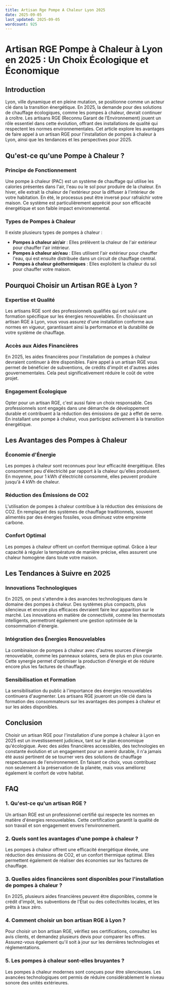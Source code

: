 ```yaml
---
title: Artisan Rge Pompe A Chaleur Lyon 2025
date: 2025-09-05
last_updated: 2025-09-05
wordcount: 925
---
```


# Artisan RGE Pompe à Chaleur à Lyon en 2025 : Un Choix Écologique et Économique

## Introduction

Lyon, ville dynamique et en pleine mutation, se positionne comme un acteur clé dans la transition énergétique. En 2025, la demande pour des solutions de chauffage écologiques, comme les pompes à chaleur, devrait continuer à croître. Les artisans RGE (Reconnu Garant de l’Environnement) jouent un rôle essentiel dans cette évolution, offrant des installations de qualité qui respectent les normes environnementales. Cet article explore les avantages de faire appel à un artisan RGE pour l'installation de pompes à chaleur à Lyon, ainsi que les tendances et les perspectives pour 2025.

## Qu'est-ce qu'une Pompe à Chaleur ?

### Principe de Fonctionnement

Une pompe à chaleur (PAC) est un système de chauffage qui utilise les calories présentes dans l'air, l'eau ou le sol pour produire de la chaleur. En hiver, elle extrait la chaleur de l'extérieur pour la diffuser à l'intérieur de votre habitation. En été, le processus peut être inversé pour rafraîchir votre maison. Ce système est particulièrement apprécié pour son efficacité énergétique et son faible impact environnemental.

### Types de Pompes à Chaleur

Il existe plusieurs types de pompes à chaleur :

- **Pompes à chaleur air/air** : Elles prélèvent la chaleur de l'air extérieur pour chauffer l'air intérieur.
- **Pompes à chaleur air/eau** : Elles utilisent l'air extérieur pour chauffer l'eau, qui est ensuite distribuée dans un circuit de chauffage central.
- **Pompes à chaleur géothermiques** : Elles exploitent la chaleur du sol pour chauffer votre maison.

## Pourquoi Choisir un Artisan RGE à Lyon ?

### Expertise et Qualité

Les artisans RGE sont des professionnels qualifiés qui ont suivi une formation spécifique sur les énergies renouvelables. En choisissant un artisan RGE à Lyon, vous vous assurez d'une installation conforme aux normes en vigueur, garantissant ainsi la performance et la durabilité de votre système de chauffage.

### Accès aux Aides Financières

En 2025, les aides financières pour l'installation de pompes à chaleur devraient continuer à être disponibles. Faire appel à un artisan RGE vous permet de bénéficier de subventions, de crédits d'impôt et d'autres aides gouvernementales. Cela peut significativement réduire le coût de votre projet.

### Engagement Écologique

Opter pour un artisan RGE, c'est aussi faire un choix responsable. Ces professionnels sont engagés dans une démarche de développement durable et contribuent à la réduction des émissions de gaz à effet de serre. En installant une pompe à chaleur, vous participez activement à la transition énergétique.

## Les Avantages des Pompes à Chaleur

### Économie d'Énergie

Les pompes à chaleur sont reconnues pour leur efficacité énergétique. Elles consomment peu d'électricité par rapport à la chaleur qu'elles produisent. En moyenne, pour 1 kWh d'électricité consommé, elles peuvent produire jusqu'à 4 kWh de chaleur.

### Réduction des Émissions de CO2

L'utilisation de pompes à chaleur contribue à la réduction des émissions de CO2. En remplaçant des systèmes de chauffage traditionnels, souvent alimentés par des énergies fossiles, vous diminuez votre empreinte carbone.

### Confort Optimal

Les pompes à chaleur offrent un confort thermique optimal. Grâce à leur capacité à réguler la température de manière précise, elles assurent une chaleur homogène dans toute votre maison.

## Les Tendances à Suivre en 2025

### Innovations Technologiques

En 2025, on peut s'attendre à des avancées technologiques dans le domaine des pompes à chaleur. Des systèmes plus compacts, plus silencieux et encore plus efficaces devraient faire leur apparition sur le marché. Les innovations en matière de connectivité, comme les thermostats intelligents, permettront également une gestion optimisée de la consommation d'énergie.

### Intégration des Énergies Renouvelables

La combinaison de pompes à chaleur avec d'autres sources d'énergie renouvelable, comme les panneaux solaires, sera de plus en plus courante. Cette synergie permet d'optimiser la production d'énergie et de réduire encore plus les factures de chauffage.

### Sensibilisation et Formation

La sensibilisation du public à l'importance des énergies renouvelables continuera d'augmenter. Les artisans RGE joueront un rôle clé dans la formation des consommateurs sur les avantages des pompes à chaleur et sur les aides disponibles.

## Conclusion

Choisir un artisan RGE pour l'installation d'une pompe à chaleur à Lyon en 2025 est un investissement judicieux, tant sur le plan économique qu'écologique. Avec des aides financières accessibles, des technologies en constante évolution et un engagement pour un avenir durable, il n'a jamais été aussi pertinent de se tourner vers des solutions de chauffage respectueuses de l'environnement. En faisant ce choix, vous contribuez non seulement à la préservation de la planète, mais vous améliorez également le confort de votre habitat.

## FAQ

### 1. Qu'est-ce qu'un artisan RGE ?

Un artisan RGE est un professionnel certifié qui respecte les normes en matière d'énergies renouvelables. Cette certification garantit la qualité de son travail et son engagement envers l'environnement.

### 2. Quels sont les avantages d'une pompe à chaleur ?

Les pompes à chaleur offrent une efficacité énergétique élevée, une réduction des émissions de CO2, et un confort thermique optimal. Elles permettent également de réaliser des économies sur les factures de chauffage.

### 3. Quelles aides financières sont disponibles pour l'installation de pompes à chaleur ?

En 2025, plusieurs aides financières peuvent être disponibles, comme le crédit d'impôt, les subventions de l'État ou des collectivités locales, et les prêts à taux zéro.

### 4. Comment choisir un bon artisan RGE à Lyon ?

Pour choisir un bon artisan RGE, vérifiez ses certifications, consultez les avis clients, et demandez plusieurs devis pour comparer les offres. Assurez-vous également qu'il soit à jour sur les dernières technologies et réglementations.

### 5. Les pompes à chaleur sont-elles bruyantes ?

Les pompes à chaleur modernes sont conçues pour être silencieuses. Les avancées technologiques ont permis de réduire considérablement le niveau sonore des unités extérieures.